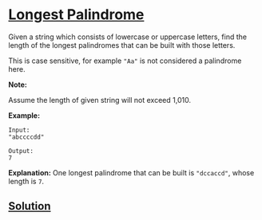 # [Longest Palindrome](https://leetcode.com/explore/challenge/card/august-leetcoding-challenge/550/week-2-august-8th-august-14th/3423/)

Given a string which consists of lowercase or uppercase letters, find the length of the longest palindromes that can be built with those letters.

This is case sensitive, for example `"Aa"` is not considered a palindrome here.

**Note:**

Assume the length of given string will not exceed 1,010.

**Example:**

```
Input:
"abccccdd"

Output:
7
```

**Explanation:**
One longest palindrome that can be built is `"dccaccd"`, whose length is `7`.

## [Solution](https://leetcode.com/problems/longest-palindrome/solution/)
